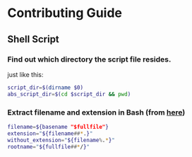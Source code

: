 # Contributing Guide

## Shell Script

### Find out which directory the script file resides.

just like this:

```bash
script_dir=$(dirname $0)
abs_script_dir=$(cd $script_dir && pwd)
```

### Extract filename and extension in Bash (from [here](http://stackoverflow.com/questions/965053/extract-filename-and-extension-in-bash))

```bash
filename=${basename "$fullfile"}
extension="${filename##*.}"
without_extension="${filename%.*}"
rootname="${fullfile##*/}"
```
